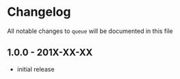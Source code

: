 # Changelog

All notable changes to `queue` will be documented in this file

## 1.0.0 - 201X-XX-XX

- initial release
